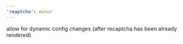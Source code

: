 ```yaml
---
'reaptcha': minor
---
```


allow for dynamic config changes (after recaptcha has been already rendered)
